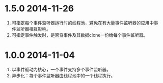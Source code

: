 # 1.5.0 2014-11-26
1. 可指定每个事件监听器运行时的线程池，避免在有大量事件监听器的应用中事件监听器相互影响。
2. 可指定事件触发时，是否将事件及其数据clone一份给每个事件监听器。

# 1.0.0 2014-11-04
1. 以事件驱动为核心，一个事件支持多个事件监听器。
2. 异步化：每个事件监听器由线程池中的一个线程执行。
